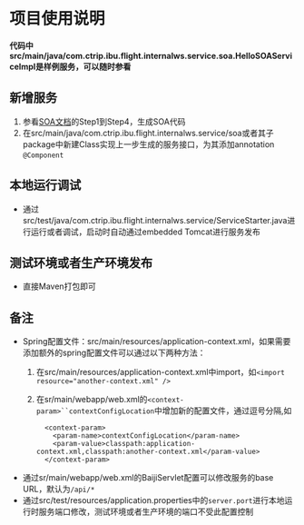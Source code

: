 # 项目使用说明

**代码中src/main/java/com.ctrip.ibu.flight.internalws.service.soa.HelloSOAServiceImpl是样例服务，可以随时参看**

## 新增服务
1. 参看[SOA文档](http://conf.ctripcorp.com/pages/viewpage.action?pageId=61550573)的Step1到Step4，生成SOA代码
2. 在src/main/java/com.ctrip.ibu.flight.internalws.service/soa或者其子package中新建Class实现上一步生成的服务接口，为其添加annotation `@Component`


## 本地运行调试
- 通过src/test/java/com.ctrip.ibu.flight.internalws.service/ServiceStarter.java进行运行或者调试，启动时自动通过embedded Tomcat进行服务发布

## 测试环境或者生产环境发布
- 直接Maven打包即可

## 备注
- Spring配置文件：src/main/resources/application-context.xml，如果需要添加额外的spring配置文件可以通过以下两种方法：
   1. 在src/main/resources/application-context.xml中import，如`<import resource="another-context.xml" />`
   2. 在sr/main/webapp/web.xml的`<context-param>``contextConfigLocation`中增加新的配置文件，通过逗号分隔,如

			<context-param>
			  <param-name>contextConfigLocation</param-name>
			  <param-value>classpath:application-context.xml,classpath:another-context.xml</param-value>
			</context-param>

- 通过sr/main/webapp/web.xml的BaijiServlet配置可以修改服务的base URL，默认为`/api/*`
- 通过src/test/resources/application.properties中的`server.port`进行本地运行时服务端口修改，测试环境或者生产环境的端口不受此配置控制
